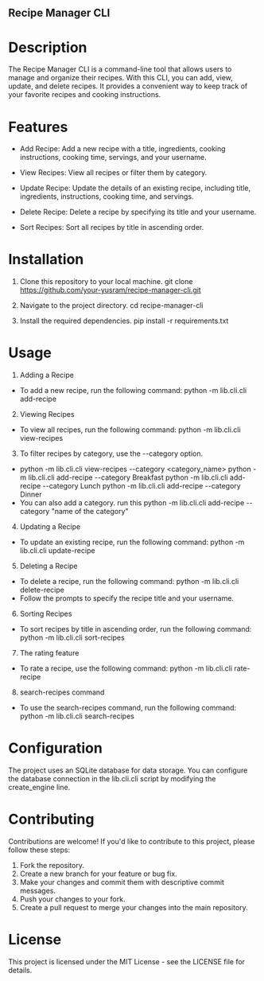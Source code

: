 ## Recipe Manager CLI
# Description
The Recipe Manager CLI is a command-line tool that allows users to manage and organize their recipes. With this CLI, you can add, view, update, and delete recipes. It provides a convenient way to keep track of your favorite recipes and cooking instructions.

# Features
- Add Recipe: Add a new recipe with a title, ingredients, cooking instructions, cooking time, servings, and your username.

- View Recipes: View all recipes or filter them by category.

- Update Recipe: Update the details of an existing recipe, including title, ingredients, instructions, cooking time, and servings.

- Delete Recipe: Delete a recipe by specifying its title and your username.

- Sort Recipes: Sort all recipes by title in ascending order.

# Installation
1. Clone this repository to your local machine.
git clone https://github.com/your-yusram/recipe-manager-cli.git

2. Navigate to the project directory.
cd recipe-manager-cli

3. Install the required dependencies.
pip install -r requirements.txt


# Usage
1. Adding a Recipe
- To add a new recipe, run the following command:
python -m lib.cli.cli add-recipe

2. Viewing Recipes
- To view all recipes, run the following command:
python -m lib.cli.cli view-recipes

3. To filter recipes by category, use the --category option.
- python -m lib.cli.cli view-recipes --category <category_name>
python -m lib.cli.cli add-recipe --category Breakfast
python -m lib.cli.cli add-recipe --category Lunch
python -m lib.cli.cli add-recipe --category Dinner
- You can also add a category. run this
python -m lib.cli.cli add-recipe --category "name of the category"

4. Updating a Recipe
- To update an existing recipe, run the following command:
python -m lib.cli.cli update-recipe

5. Deleting a Recipe
- To delete a recipe, run the following command:
python -m lib.cli.cli delete-recipe
- Follow the prompts to specify the recipe title and your username.

6.  Sorting Recipes
- To sort recipes by title in ascending order, run the following command:
python -m lib.cli.cli sort-recipes

7. The rating feature
- To rate a recipe, use the following command:
python -m lib.cli.cli rate-recipe

8.  search-recipes command
- To use the search-recipes command, run the following command:
python -m lib.cli.cli search-recipes

# Configuration
The project uses an SQLite database for data storage. You can configure the database connection in the lib.cli.cli script by modifying the create_engine line.

# Contributing
Contributions are welcome! If you'd like to contribute to this project, please follow these steps:
1. Fork the repository.
2. Create a new branch for your feature or bug fix.
3. Make your changes and commit them with descriptive commit messages.
4. Push your changes to your fork.
5. Create a pull request to merge your changes into the main repository.

# License
This project is licensed under the MIT License - see the LICENSE file for details.

